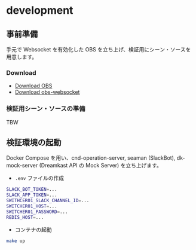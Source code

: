 development
===

## 事前準備

手元で Websocket を有効化した OBS を立ち上げ、検証用にシーン・ソースを用意します。

### Download

* [Download OBS](https://obsproject.com/ja/download)
* [Download obs-websocket](https://github.com/obsproject/obs-websocket/releases/)

### 検証用シーン・ソースの準備

TBW

## 検証環境の起動

Docker Compose を用い、cnd-operation-server, seaman (SlackBot), dk-mock-server (Dreamkast API の Mock Server) を立ち上げます。

* `.env` ファイルの作成

```bash
SLACK_BOT_TOKEN=...
SLACK_APP_TOKEN=...
SWITHCER01_SLACK_CHANNEL_ID=...
SWITCHER01_HOST=...
SWITCHER01_PASSWORD=...
REDIS_HOST=...
```

* コンテナの起動

```bash
make up
```
